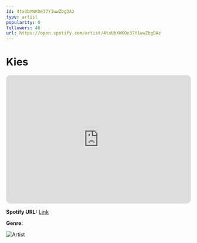 ```yaml
---
id: 4txUbXWKOe37Y1wwZbgDAz
type: artist
popularity: 0
followers: 46
url: https://open.spotify.com/artist/4txUbXWKOe37Y1wwZbgDAz
---
```

# Kies

<iframe style="border-radius:12px" src="https://open.spotify.com/embed/artist/4txUbXWKOe37Y1wwZbgDAz" width="100%" height="352" frameBorder="0" allowfullscreen="" allow="autoplay; clipboard-write; encrypted-media; fullscreen; picture-in-picture" loading="lazy"></iframe>

**Spotify URL:** [Link](https://open.spotify.com/artist/4txUbXWKOe37Y1wwZbgDAz)

**Genre:** 

![Artist](https://i.scdn.co/image/ab6761610000e5ebedebb6089447458fca65f5ef)
